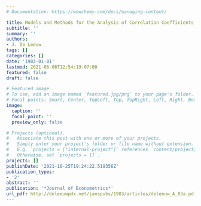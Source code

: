 ```yaml
---
# Documentation: https://wowchemy.com/docs/managing-content/

title: Models and Methods for the Analysis of Correlation Coefficients
subtitle: ''
summary: ''
authors:
- J. De Leeuw
tags: []
categories: []
date: '1983-01-01'
lastmod: 2021-06-06T12:54:19-07:00
featured: false
draft: false

# Featured image
# To use, add an image named `featured.jpg/png` to your page's folder.
# Focal points: Smart, Center, TopLeft, Top, TopRight, Left, Right, BottomLeft, Bottom, BottomRight.
image:
  caption: ''
  focal_point: ''
  preview_only: false

# Projects (optional).
#   Associate this post with one or more of your projects.
#   Simply enter your project's folder or file name without extension.
#   E.g. `projects = ["internal-project"]` references `content/project/deep-learning/index.md`.
#   Otherwise, set `projects = []`.
projects: []
publishDate: '2021-10-25T19:24:22.519356Z'
publication_types:
- '2'
abstract: ''
publication: '*Journal of Econometrics*'
url_pdf: http://deleeuwpdx.net/janspubs/1983/articles/deleeuw_A_83a.pdf
---
```

